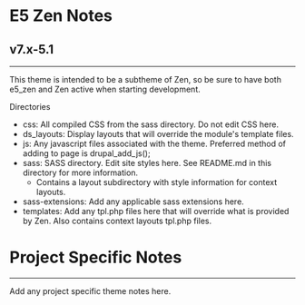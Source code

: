 # E5 Zen Notes
## v7.x-5.1
**********************************************************************

This theme is intended to be a subtheme of Zen, so be sure to have both e5_zen 
and Zen active when starting development.

Directories

* css: All compiled CSS from the sass directory. Do not edit CSS here.
* ds_layouts: Display layouts that will override the module's template files.
* js: Any javascript files associated with the theme. Preferred method of adding to page is drupal_add_js();
* sass: SASS directory. Edit site styles here. See README.md in this directory for more information.
    + Contains a layout subdirectory with style information for context layouts.
* sass-extensions: Add any applicable sass extensions here.
* templates: Add any tpl.php files here that will override what is provided by Zen. Also contains context layouts tpl.php files.

# Project Specific Notes
**********************************************************************

Add any project specific theme notes here.